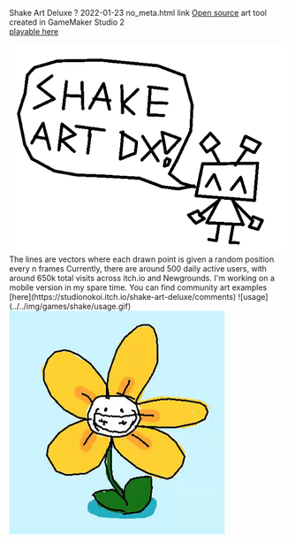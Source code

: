 Shake Art Deluxe
?
2022-01-23
no_meta.html
link
[Open source](https://github.com/parlajatwit/shake-art-deluxe) art tool created in GameMaker Studio 2   
[playable here](https://studionokoi.itch.io/shake-art-deluxe)  
<div class="small"><img src="../../img/games/shake/logo.gif"></div>
The lines are vectors where each drawn point is given a random position every n frames   
Currently, there are around 500 daily active users, with around 650k total visits across itch.io and Newgrounds.   
I'm working on a mobile version in my spare time.   
You can find community art examples [here](https://studionokoi.itch.io/shake-art-deluxe/comments)  
![usage](../../img/games/shake/usage.gif)  
<div class="small"><img src="../../img/games/shake/flower.gif"></div>
